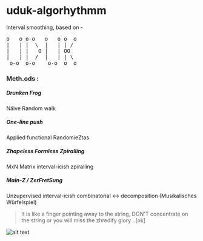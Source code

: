 # uduk-algorhythmm
Interval smoothing, based on -

<pre>
o   o o-o   o   o o  o 
|   | |  \  |   | | /  
|   | |   O |   | OO   
|   | |  /  |   | | \  
 o-o  o-o    o-o  o  o 
</pre>

### Meth.ods :

##### Drunken Frog
Näive Random walk

##### One-line push
Applied functional RandomieZtas

##### Zhapeless Formless Zpiralling
MxN Matrix interval-icish zpiralling

##### Main-Z / ZerFretSung
Unzupervised interval-icish combinatorial <-> decomposition (Musikalisches Würfelspiel)

> It is like a finger pointing away to the string, DON'T concentrate on the string or you will miss the zhredify glory ..[ok]

![alt text](https://scontent-sit4-1.xx.fbcdn.net/v/t1.0-9/13267762_1032329573516685_6528907381089813599_n.jpg?oh=8b0d48fb73db15fd19f9b4c5f72ebb4a&oe=57E2BCB1 "Block Focus")

